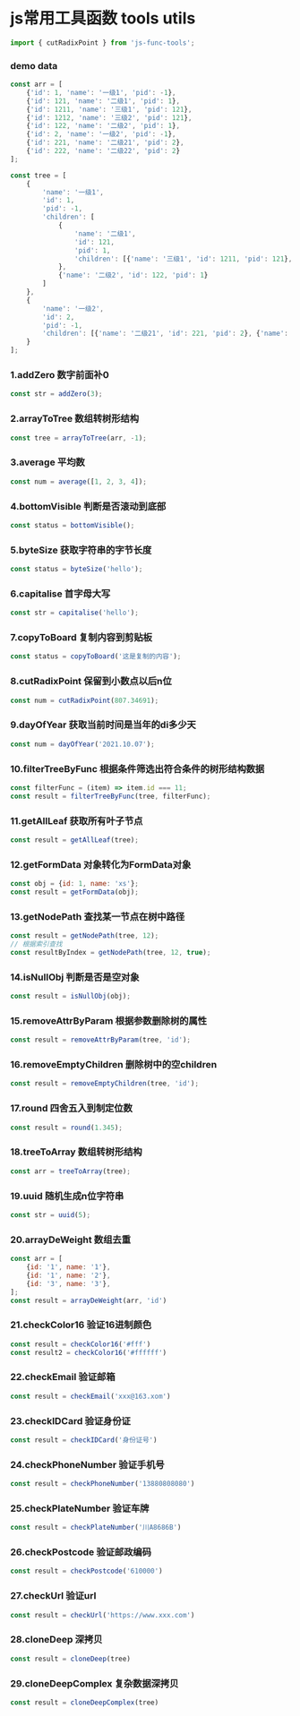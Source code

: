 # js常用工具函数 tools utils

```js
import { cutRadixPoint } from 'js-func-tools';
```

### demo data
```js
const arr = [
    {'id': 1, 'name': '一级1', 'pid': -1},
    {'id': 121, 'name': '二级1', 'pid': 1},
    {'id': 1211, 'name': '三级1', 'pid': 121},
    {'id': 1212, 'name': '三级2', 'pid': 121},
    {'id': 122, 'name': '二级2', 'pid': 1},
    {'id': 2, 'name': '一级2', 'pid': -1},
    {'id': 221, 'name': '二级21', 'pid': 2},
    {'id': 222, 'name': '二级22', 'pid': 2}
];

const tree = [
    {
        'name': '一级1',
        'id': 1,
        'pid': -1,
        'children': [
            {
                'name': '二级1',
                'id': 121,
                'pid': 1,
                'children': [{'name': '三级1', 'id': 1211, 'pid': 121}, {'name': '三级2', 'id': 1212, 'pid': 121}]
            },
            {'name': '二级2', 'id': 122, 'pid': 1}
        ]
    },
    {
        'name': '一级2',
        'id': 2,
        'pid': -1,
        'children': [{'name': '二级21', 'id': 221, 'pid': 2}, {'name': '二级22', 'id': 222, 'pid': 2}]
    }
];
```

### 1.addZero 数字前面补0
```js
const str = addZero(3);
```

### 2.arrayToTree 数组转树形结构
```js
const tree = arrayToTree(arr, -1);
```

### 3.average 平均数
```js
const num = average([1, 2, 3, 4]);
```

### 4.bottomVisible 判断是否滚动到底部
```js
const status = bottomVisible();
```

### 5.byteSize 获取字符串的字节长度
```js
const status = byteSize('hello');
```

### 6.capitalise 首字母大写
```js
const str = capitalise('hello');
```

### 7.copyToBoard 复制内容到剪贴板
```js
const status = copyToBoard('这是复制的内容');
```

### 8.cutRadixPoint 保留到小数点以后n位
```js
const num = cutRadixPoint(807.34691);
```

### 9.dayOfYear 获取当前时间是当年的di多少天
```js
const num = dayOfYear('2021.10.07');
```

### 10.filterTreeByFunc 根据条件筛选出符合条件的树形结构数据
```js
const filterFunc = (item) => item.id === 11;
const result = filterTreeByFunc(tree, filterFunc);
```

### 11.getAllLeaf 获取所有叶子节点
```js
const result = getAllLeaf(tree);
```

### 12.getFormData 对象转化为FormData对象
```js
const obj = {id: 1, name: 'xs'};
const result = getFormData(obj);
```

### 13.getNodePath 查找某一节点在树中路径
```js
const result = getNodePath(tree, 12);
// 根据索引查找
const resultByIndex = getNodePath(tree, 12, true);
```

### 14.isNullObj 判断是否是空对象
```js
const result = isNullObj(obj);
```

### 15.removeAttrByParam 根据参数删除树的属性
```js
const result = removeAttrByParam(tree, 'id');
```

### 16.removeEmptyChildren 删除树中的空children
```js
const result = removeEmptyChildren(tree, 'id');
```

### 17.round 四舍五入到制定位数
```js
const result = round(1.345);
```

### 18.treeToArray 数组转树形结构
```js
const arr = treeToArray(tree);
```

### 19.uuid 随机生成n位字符串
```js
const str = uuid(5);
```

### 20.arrayDeWeight 数组去重
```js
const arr = [
    {id: '1', name: '1'},
    {id: '1', name: '2'},
    {id: '3', name: '3'},
];
const result = arrayDeWeight(arr, 'id')
```

### 21.checkColor16 验证16进制颜色
```js
const result = checkColor16('#fff')
const result2 = checkColor16('#ffffff')
```

### 22.checkEmail 验证邮箱
```js
const result = checkEmail('xxx@163.xom')
```

### 23.checkIDCard 验证身份证
```js
const result = checkIDCard('身份证号')
```

### 24.checkPhoneNumber 验证手机号
```js
const result = checkPhoneNumber('13880808080')
```

### 25.checkPlateNumber 验证车牌
```js
const result = checkPlateNumber('川A8686B')
```

### 26.checkPostcode 验证邮政编码
```js
const result = checkPostcode('610000')
```

### 27.checkUrl 验证url
```js
const result = checkUrl('https://www.xxx.com')
```

### 28.cloneDeep 深拷贝
```js
const result = cloneDeep(tree)
```

### 29.cloneDeepComplex 复杂数据深拷贝
```js
const result = cloneDeepComplex(tree)
```
